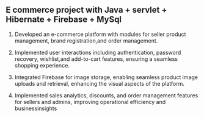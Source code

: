 ## E commerce project with Java + servlet + Hibernate + Firebase + MySql

1. Developed an e-commerce platform with modules for seller product
   management, brand registration,and order management.
2. Implemented user interactions including authentication, password
 recovery, wishlist,and add-to-cart features, ensuring a seamless
 shopping experience.

3. Integrated Firebase for image storage, enabling seamless product
 image uploads and retrieval, enhancing the visual aspects of the
 platform.

4. Implemented sales analytics, discounts, and order management
 features for sellers and admins, improving operational efficiency and businessinsights

